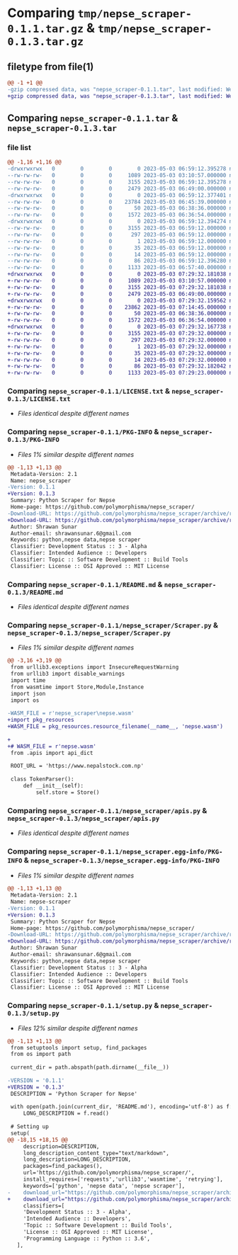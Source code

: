 # Comparing `tmp/nepse_scraper-0.1.1.tar.gz` & `tmp/nepse_scraper-0.1.3.tar.gz`

## filetype from file(1)

```diff
@@ -1 +1 @@
-gzip compressed data, was "nepse_scraper-0.1.1.tar", last modified: Wed May  3 06:59:12 2023, max compression
+gzip compressed data, was "nepse_scraper-0.1.3.tar", last modified: Wed May  3 07:29:32 2023, max compression
```

## Comparing `nepse_scraper-0.1.1.tar` & `nepse_scraper-0.1.3.tar`

### file list

```diff
@@ -1,16 +1,16 @@
-drwxrwxrwx   0        0        0        0 2023-05-03 06:59:12.395278 nepse_scraper-0.1.1/
--rw-rw-rw-   0        0        0     1089 2023-05-03 03:10:57.000000 nepse_scraper-0.1.1/LICENSE.txt
--rw-rw-rw-   0        0        0     3155 2023-05-03 06:59:12.395278 nepse_scraper-0.1.1/PKG-INFO
--rw-rw-rw-   0        0        0     2479 2023-05-03 06:49:00.000000 nepse_scraper-0.1.1/README.md
-drwxrwxrwx   0        0        0        0 2023-05-03 06:59:12.377401 nepse_scraper-0.1.1/nepse_scraper/
--rw-rw-rw-   0        0        0    23784 2023-05-03 06:45:39.000000 nepse_scraper-0.1.1/nepse_scraper/Scraper.py
--rw-rw-rw-   0        0        0       50 2023-05-03 06:38:36.000000 nepse_scraper-0.1.1/nepse_scraper/__init__.py
--rw-rw-rw-   0        0        0     1572 2023-05-03 06:36:54.000000 nepse_scraper-0.1.1/nepse_scraper/apis.py
-drwxrwxrwx   0        0        0        0 2023-05-03 06:59:12.394274 nepse_scraper-0.1.1/nepse_scraper.egg-info/
--rw-rw-rw-   0        0        0     3155 2023-05-03 06:59:12.000000 nepse_scraper-0.1.1/nepse_scraper.egg-info/PKG-INFO
--rw-rw-rw-   0        0        0      297 2023-05-03 06:59:12.000000 nepse_scraper-0.1.1/nepse_scraper.egg-info/SOURCES.txt
--rw-rw-rw-   0        0        0        1 2023-05-03 06:59:12.000000 nepse_scraper-0.1.1/nepse_scraper.egg-info/dependency_links.txt
--rw-rw-rw-   0        0        0       35 2023-05-03 06:59:12.000000 nepse_scraper-0.1.1/nepse_scraper.egg-info/requires.txt
--rw-rw-rw-   0        0        0       14 2023-05-03 06:59:12.000000 nepse_scraper-0.1.1/nepse_scraper.egg-info/top_level.txt
--rw-rw-rw-   0        0        0       86 2023-05-03 06:59:12.396280 nepse_scraper-0.1.1/setup.cfg
--rw-rw-rw-   0        0        0     1133 2023-05-03 06:57:40.000000 nepse_scraper-0.1.1/setup.py
+drwxrwxrwx   0        0        0        0 2023-05-03 07:29:32.181038 nepse_scraper-0.1.3/
+-rw-rw-rw-   0        0        0     1089 2023-05-03 03:10:57.000000 nepse_scraper-0.1.3/LICENSE.txt
+-rw-rw-rw-   0        0        0     3155 2023-05-03 07:29:32.181038 nepse_scraper-0.1.3/PKG-INFO
+-rw-rw-rw-   0        0        0     2479 2023-05-03 06:49:00.000000 nepse_scraper-0.1.3/README.md
+drwxrwxrwx   0        0        0        0 2023-05-03 07:29:32.159562 nepse_scraper-0.1.3/nepse_scraper/
+-rw-rw-rw-   0        0        0    23862 2023-05-03 07:14:45.000000 nepse_scraper-0.1.3/nepse_scraper/Scraper.py
+-rw-rw-rw-   0        0        0       50 2023-05-03 06:38:36.000000 nepse_scraper-0.1.3/nepse_scraper/__init__.py
+-rw-rw-rw-   0        0        0     1572 2023-05-03 06:36:54.000000 nepse_scraper-0.1.3/nepse_scraper/apis.py
+drwxrwxrwx   0        0        0        0 2023-05-03 07:29:32.167738 nepse_scraper-0.1.3/nepse_scraper.egg-info/
+-rw-rw-rw-   0        0        0     3155 2023-05-03 07:29:32.000000 nepse_scraper-0.1.3/nepse_scraper.egg-info/PKG-INFO
+-rw-rw-rw-   0        0        0      297 2023-05-03 07:29:32.000000 nepse_scraper-0.1.3/nepse_scraper.egg-info/SOURCES.txt
+-rw-rw-rw-   0        0        0        1 2023-05-03 07:29:32.000000 nepse_scraper-0.1.3/nepse_scraper.egg-info/dependency_links.txt
+-rw-rw-rw-   0        0        0       35 2023-05-03 07:29:32.000000 nepse_scraper-0.1.3/nepse_scraper.egg-info/requires.txt
+-rw-rw-rw-   0        0        0       14 2023-05-03 07:29:32.000000 nepse_scraper-0.1.3/nepse_scraper.egg-info/top_level.txt
+-rw-rw-rw-   0        0        0       86 2023-05-03 07:29:32.182042 nepse_scraper-0.1.3/setup.cfg
+-rw-rw-rw-   0        0        0     1133 2023-05-03 07:29:23.000000 nepse_scraper-0.1.3/setup.py
```

### Comparing `nepse_scraper-0.1.1/LICENSE.txt` & `nepse_scraper-0.1.3/LICENSE.txt`

 * *Files identical despite different names*

### Comparing `nepse_scraper-0.1.1/PKG-INFO` & `nepse_scraper-0.1.3/PKG-INFO`

 * *Files 1% similar despite different names*

```diff
@@ -1,13 +1,13 @@
 Metadata-Version: 2.1
 Name: nepse_scraper
-Version: 0.1.1
+Version: 0.1.3
 Summary: Python Scraper for Nepse
 Home-page: https://github.com/polymorphisma/nepse_scraper/
-Download-URL: https://github.com/polymorphisma/nepse_scraper/archive/refs/tags/v_01.1.tar.gz
+Download-URL: https://github.com/polymorphisma/nepse_scraper/archive/refs/tags/v_01.3.tar.gz
 Author: Shrawan Sunar
 Author-email: shrawansunar.6@gmail.com
 Keywords: python,nepse data,nepse scraper
 Classifier: Development Status :: 3 - Alpha
 Classifier: Intended Audience :: Developers
 Classifier: Topic :: Software Development :: Build Tools
 Classifier: License :: OSI Approved :: MIT License
```

### Comparing `nepse_scraper-0.1.1/README.md` & `nepse_scraper-0.1.3/README.md`

 * *Files identical despite different names*

### Comparing `nepse_scraper-0.1.1/nepse_scraper/Scraper.py` & `nepse_scraper-0.1.3/nepse_scraper/Scraper.py`

 * *Files 1% similar despite different names*

```diff
@@ -3,16 +3,19 @@
 from urllib3.exceptions import InsecureRequestWarning
 from urllib3 import disable_warnings
 import time
 from wasmtime import Store,Module,Instance
 import json
 import os
 
-WASM_FILE = r'nepse_scraper\nepse.wasm'
+import pkg_resources
+WASM_FILE = pkg_resources.resource_filename(__name__, 'nepse.wasm')
 
+
+# WASM_FILE = r'nepse.wasm'
 from .apis import api_dict
 
 ROOT_URL = 'https://www.nepalstock.com.np'
 
 class TokenParser():
     def __init__(self):
         self.store = Store()
```

### Comparing `nepse_scraper-0.1.1/nepse_scraper/apis.py` & `nepse_scraper-0.1.3/nepse_scraper/apis.py`

 * *Files identical despite different names*

### Comparing `nepse_scraper-0.1.1/nepse_scraper.egg-info/PKG-INFO` & `nepse_scraper-0.1.3/nepse_scraper.egg-info/PKG-INFO`

 * *Files 1% similar despite different names*

```diff
@@ -1,13 +1,13 @@
 Metadata-Version: 2.1
 Name: nepse-scraper
-Version: 0.1.1
+Version: 0.1.3
 Summary: Python Scraper for Nepse
 Home-page: https://github.com/polymorphisma/nepse_scraper/
-Download-URL: https://github.com/polymorphisma/nepse_scraper/archive/refs/tags/v_01.1.tar.gz
+Download-URL: https://github.com/polymorphisma/nepse_scraper/archive/refs/tags/v_01.3.tar.gz
 Author: Shrawan Sunar
 Author-email: shrawansunar.6@gmail.com
 Keywords: python,nepse data,nepse scraper
 Classifier: Development Status :: 3 - Alpha
 Classifier: Intended Audience :: Developers
 Classifier: Topic :: Software Development :: Build Tools
 Classifier: License :: OSI Approved :: MIT License
```

### Comparing `nepse_scraper-0.1.1/setup.py` & `nepse_scraper-0.1.3/setup.py`

 * *Files 12% similar despite different names*

```diff
@@ -1,13 +1,13 @@
 from setuptools import setup, find_packages
 from os import path
 
 current_dir = path.abspath(path.dirname(__file__))
 
-VERSION = '0.1.1'
+VERSION = '0.1.3'
 DESCRIPTION = 'Python Scraper for Nepse'
 
 with open(path.join(current_dir, 'README.md'), encoding='utf-8') as f:
     LONG_DESCRIPTION = f.read()
 
 # Setting up
 setup(
@@ -18,15 +18,15 @@
     description=DESCRIPTION,
     long_description_content_type="text/markdown",
     long_description=LONG_DESCRIPTION,
     packages=find_packages(),
     url='https://github.com/polymorphisma/nepse_scraper/',  
     install_requires=['requests','urllib3','wasmtime', 'retrying'],
     keywords=['python', 'nepse data', 'nepse scraper'],
-    download_url="https://github.com/polymorphisma/nepse_scraper/archive/refs/tags/v_01.1.tar.gz",
+    download_url="https://github.com/polymorphisma/nepse_scraper/archive/refs/tags/v_01.3.tar.gz",
     classifiers=[
     'Development Status :: 3 - Alpha',
     'Intended Audience :: Developers',
     'Topic :: Software Development :: Build Tools',
     'License :: OSI Approved :: MIT License',
     'Programming Language :: Python :: 3.6',
   ],
```

